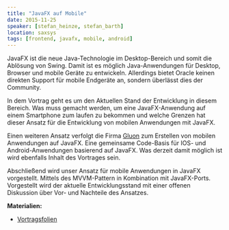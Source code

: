 ```yaml
---
title: "JavaFX auf Mobile"
date: 2015-11-25
speaker: [stefan_heinze, stefan_barth]
location: saxsys
tags: [frontend, javafx, mobile, android]
---
```


JavaFX ist die neue Java-Technologie im Desktop-Bereich und somit die Ablösung von Swing.
Damit ist es möglich Java-Anwendungen für Desktop, Browser und mobile Geräte zu entwickeln.
Allerdings bietet Oracle keinen direkten Support für mobile Endgeräte an, sondern überlässt dies der Community.

In dem Vortrag geht es um den Aktuellen Stand der Entwicklung in diesem Bereich.
Was muss gemacht werden, um eine JavaFX-Anwendung auf einem Smartphone zum laufen zu bekommen und
welche Grenzen hat dieser Ansatz für die Entwicklung von mobilen Anwendungen mit JavaFX.

Einen weiteren Ansatz verfolgt die Firma [Gluon](http://gluonhq.com/)
zum Erstellen von mobilen Anwendungen auf JavaFX.
Eine gemeinsame Code-Basis für IOS- und Android-Anwendungen basierend auf JavaFX.
Was derzeit damit möglich ist wird ebenfalls Inhalt des Vortrages sein.

Abschließend wird unser Ansatz für mobile Anwendungen in JavaFX vorgestellt.
Mittels des MVVM-Pattern in Kombination mit JavaFX-Ports.
Vorgestellt wird der aktuelle Entwicklungsstand mit einer offenen Diskussion über Vor- und Nachteile des Ansatzes.


**Materialien:**

+ [Vortragsfolien](/downloads/juggr_javafx_on_mobile.pdf)

